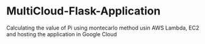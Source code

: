 # MultiCloud-Flask-Application
Calculating the value of Pi using montecarlo method usin AWS Lambda, EC2 and hosting the application in Google  Cloud
